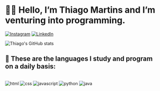 # 👨‍💻 Hello, I’m Thiago Martins and I’m venturing into programming.


[![Instagram](https://img.shields.io/badge/Instagram-E4405F?style=for-the-badge&logo=instagram&logoColor=white)](https://www.instagram.com/thiago.martins.silva/) [![Linkedln](https://img.shields.io/badge/LinkedIn-0077B5?style=for-the-badge&logo=linkedin&logoColor=white)](https://www.linkedin.com/in/thiagomartins0/)

![Thiago's GitHub stats](https://github-readme-stats.vercel.app/api?username=ThiagoMartins07&show_icons=true&theme=radical)

## 📅 These are the languages I study and program on a daily basis:

<div style="display:inline_block"><br>
    <img alig="center" alt="html" src="https://img.shields.io/badge/HTML5-E34F26?style=for-the-badge&logo=html5&logoColor=white"/>
    <img alig="center" alt="css" src="https://img.shields.io/badge/CSS3-1572B6?style=for-the-badge&logo=css3&logoColor=white"/>
    <img alig="center" alt="javascript" src="https://img.shields.io/badge/JavaScript-F7DF1E?style=for-the-badge&logo=javascript&logoColor=black"/>
    <img alig="center" alt="python" src="https://img.shields.io/badge/Python-14354C?style=for-the-badge&logo=python&logoColor=white"/>
    <img alig="center" alt="java" src="https://img.shields.io/badge/Java-ED8B00?style=for-the-badge&logo=openjdk&logoColor=white"/>
</div>

